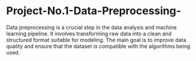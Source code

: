 # Project-No.1-Data-Preprocessing-
Data preprocessing is a crucial step in the data analysis and machine learning pipeline. It involves transforming raw data into a clean and structured format suitable for modeling. The main goal is to improve data quality and ensure that the dataset is compatible with the algorithms being used.
